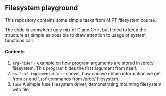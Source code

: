 ## Filesystem playground

This repository contains some simple tasks from MIPT filesystem course.

The code is somwhere ugly mix of C and C++, but i tried to keep the structure as simple as possible 
to draw attention to usage of system functions call.
#### Contents
 1.  `arg-hider` - example on how program arguments are stored in /proc/ filesystem.
 This program hides the first argument from itself.
 2.  `ps-lsof-implementation` - shows, how can we obtain information we get from 
 `ps` and `lsof` commands from /proc/ filesystem. 
 3. `fuse` A simple fuse filesystem driver, demonstrating mounting
  filesystem with file.